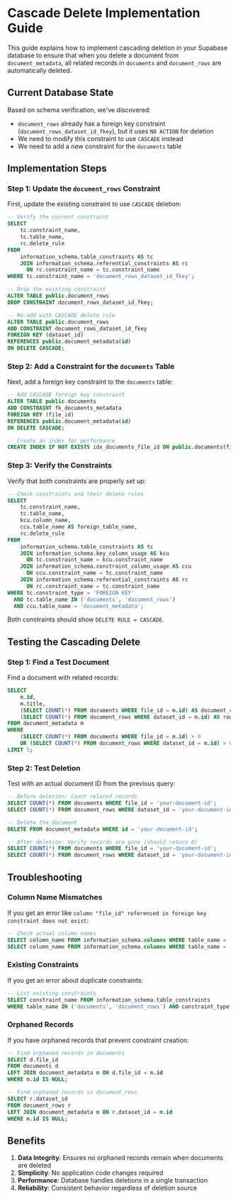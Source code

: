 # Cascade Delete Implementation Guide

This guide explains how to implement cascading deletion in your Supabase database to ensure that when you delete a document from `document_metadata`, all related records in `documents` and `document_rows` are automatically deleted.

## Current Database State

Based on schema verification, we've discovered:
- `document_rows` already has a foreign key constraint (`document_rows_dataset_id_fkey`), but it uses `NO ACTION` for deletion
- We need to modify this constraint to use `CASCADE` instead
- We need to add a new constraint for the `documents` table

## Implementation Steps

### Step 1: Update the `document_rows` Constraint

First, update the existing constraint to use `CASCADE` deletion:

```sql
-- Verify the current constraint
SELECT
    tc.constraint_name, 
    tc.table_name, 
    rc.delete_rule
FROM 
    information_schema.table_constraints AS tc 
    JOIN information_schema.referential_constraints AS rc
      ON rc.constraint_name = tc.constraint_name
WHERE tc.constraint_name = 'document_rows_dataset_id_fkey';

-- Drop the existing constraint
ALTER TABLE public.document_rows 
DROP CONSTRAINT document_rows_dataset_id_fkey;

-- Re-add with CASCADE delete rule
ALTER TABLE public.document_rows
ADD CONSTRAINT document_rows_dataset_id_fkey
FOREIGN KEY (dataset_id) 
REFERENCES public.document_metadata(id)
ON DELETE CASCADE;
```

### Step 2: Add a Constraint for the `documents` Table

Next, add a foreign key constraint to the `documents` table:

```sql
-- Add CASCADE foreign key constraint
ALTER TABLE public.documents
ADD CONSTRAINT fk_documents_metadata
FOREIGN KEY (file_id) 
REFERENCES public.document_metadata(id)
ON DELETE CASCADE;

-- Create an index for performance
CREATE INDEX IF NOT EXISTS idx_documents_file_id ON public.documents(file_id);
```

### Step 3: Verify the Constraints

Verify that both constraints are properly set up:

```sql
-- Check constraints and their delete rules
SELECT
    tc.constraint_name, 
    tc.table_name, 
    kcu.column_name, 
    ccu.table_name AS foreign_table_name,
    rc.delete_rule
FROM 
    information_schema.table_constraints AS tc 
    JOIN information_schema.key_column_usage AS kcu
      ON tc.constraint_name = kcu.constraint_name
    JOIN information_schema.constraint_column_usage AS ccu
      ON ccu.constraint_name = tc.constraint_name
    JOIN information_schema.referential_constraints AS rc
      ON rc.constraint_name = tc.constraint_name
WHERE tc.constraint_type = 'FOREIGN KEY' 
  AND tc.table_name IN ('documents', 'document_rows')
  AND ccu.table_name = 'document_metadata';
```

Both constraints should show `DELETE RULE = CASCADE`.

## Testing the Cascading Delete

### Step 1: Find a Test Document

Find a document with related records:

```sql
SELECT 
    m.id, 
    m.title,
    (SELECT COUNT(*) FROM documents WHERE file_id = m.id) AS document_chunks,
    (SELECT COUNT(*) FROM document_rows WHERE dataset_id = m.id) AS row_count
FROM document_metadata m
WHERE 
    (SELECT COUNT(*) FROM documents WHERE file_id = m.id) > 0
    OR (SELECT COUNT(*) FROM document_rows WHERE dataset_id = m.id) > 0
LIMIT 5;
```

### Step 2: Test Deletion

Test with an actual document ID from the previous query:

```sql
-- Before deletion: Count related records
SELECT COUNT(*) FROM documents WHERE file_id = 'your-document-id';
SELECT COUNT(*) FROM document_rows WHERE dataset_id = 'your-document-id';

-- Delete the document
DELETE FROM document_metadata WHERE id = 'your-document-id';

-- After deletion: Verify records are gone (should return 0)
SELECT COUNT(*) FROM documents WHERE file_id = 'your-document-id';
SELECT COUNT(*) FROM document_rows WHERE dataset_id = 'your-document-id';
```

## Troubleshooting

### Column Name Mismatches

If you get an error like `column "file_id" referenced in foreign key constraint does not exist`:

```sql
-- Check actual column names
SELECT column_name FROM information_schema.columns WHERE table_name = 'documents';
SELECT column_name FROM information_schema.columns WHERE table_name = 'document_rows';
```

### Existing Constraints

If you get an error about duplicate constraints:

```sql
-- List existing constraints
SELECT constraint_name FROM information_schema.table_constraints 
WHERE table_name IN ('documents', 'document_rows') AND constraint_type = 'FOREIGN KEY';
```

### Orphaned Records

If you have orphaned records that prevent constraint creation:

```sql
-- Find orphaned records in documents
SELECT d.file_id 
FROM documents d 
LEFT JOIN document_metadata m ON d.file_id = m.id
WHERE m.id IS NULL;

-- Find orphaned records in document_rows
SELECT r.dataset_id 
FROM document_rows r
LEFT JOIN document_metadata m ON r.dataset_id = m.id
WHERE m.id IS NULL;
```

## Benefits

1. **Data Integrity**: Ensures no orphaned records remain when documents are deleted
2. **Simplicity**: No application code changes required
3. **Performance**: Database handles deletions in a single transaction
4. **Reliability**: Consistent behavior regardless of deletion source 